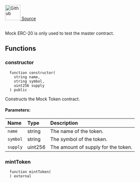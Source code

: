 <a href="https://github.com/solace-fi/solace-core/blob/main/contracts/mocks/MockERC20.sol"><img src="/img/github.svg" alt="Github" width="50px"/> Source</a><br/><br/>

Mock ERC-20 is only used to test the master contract.


## Functions
### constructor
```solidity
  function constructor(
    string name,
    string symbol,
    uint256 supply
  ) public
```
Constructs the Mock Token contract.


#### Parameters:
| Name | Type | Description                                                          |
| :--- | :--- | :------------------------------------------------------------------- |
| `name` | string | The name of the token. |
| `symbol` | string | The symbol of the token. |
| `supply` | uint256 | The amount of supply for the token. |

### mintToken
```solidity
  function mintToken(
  ) external
```





